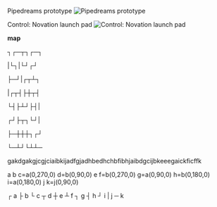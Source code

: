 Pipedreams prototype
![Pipedreams prototype](https://www.abandonwaredos.com/public/aban_img_screens/pipedreams-2.jpg)

Control: Novation launch pad
![Control: Novation launch pad](https://www.thomann.de/pics/bdb/366032/10034868_800.jpg)



**map**

┐┌─┬┐┌─┐

|└┐|└┘┌┘

├─┘|┌┬┴┐

|┌┬┤├┼┬┤

└┤├┴┘├┤|

┌┘├┬┐└┘|

├─┼┼┼┐┌┘

└─┴┘└┴┴─



gakdgakgjcgjciaibkijadfgjadhbedhchbfibhjaibdgcijbkeeegaickficffk


a
b
c=a(0,270,0)
d=b(0,90,0)
e
f=b(0,270,0)
g=a(0,90,0)
h=b(0,180,0)
i=a(0,180,0)
j
k=j(0,90,0)


┌	a
├	b
└	c
┬	d
┼	e
┴	f
┐	g
┤	h
┘	i
|	j
─	k


